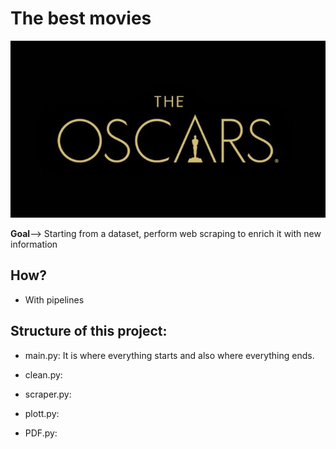 # The best movies

![Oscar](https://github.com/mariaversin/movies-pipelines/blob/master/oscar.jpg)

**Goal**--> Starting from a dataset, perform web scraping to enrich it with new information

## How? 
- With pipelines

## Structure of this project:

- main.py: It is where everything starts and also where everything ends.

- clean.py:

- scraper.py:

- plott.py:

- PDF.py:




